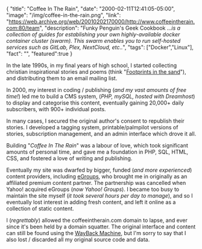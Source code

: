 {
  "title": "Coffee In The Rain",
  "date": "2000-02-11T12:41:05-05:00",
  "image": "/img/coffee-in-the-rain.png",
  "link": "https://web.archive.org/web/20010202170000/http://www.coffeeintherain.com:80/team",
  "description": "Funky Penguin's Geek Cookbook ...<em>is a collection of guides for establishing your own highly-available docker container cluster (swarm). This swarm enables you to run self-hosted services such as GitLab, Plex, NextCloud, etc..</em>",
  "tags": ["Docker","Linux"],
  "fact": "",
  "featured":true
}

In the late 1990s, in my final years of high school, I started collecting christian inspirational stories and poems (think "[Footprints in the sand](https://en.wikipedia.org/wiki/Footprints_%28poem%29)"), and distributing them to an email mailing list.

In 2000, my interest in coding / publishing (_and my vast amounts of free time!_) led me to build a CMS system, (_PHP, mySQL, hosted with Dreamhost_) to display and categorise this content, eventually gaining 20,000+ daily subscribers, with 900+ individual posts.

In many cases, I secured the original author's consent to republish their stories. I developed a tagging system, printable/palmpilot versions of stories, subscription management, and an admin interface which drove it all.

Building "_Coffee In The Rain_" was a labour of love, which took significant amounts of personal time, and gave me a foundation in PHP, SQL, HTML, CSS, and fostered a love of writing and publishing.

Eventually my site was dwarfed by bigger, funded (_and more experienced_) content providers, including  [eGroups](https://en.wikipedia.org/wiki/EGroups), who brought me in originally as an affiliated premium content partner. The partnership was cancelled when Yahoo! acquired eGroups (_now Yahoo! Groups_). I became too busy to maintain the site myself (_it took several hours per day to manage_), and so I eventually lost interest in adding fresh content, and left it online as a collection of static content.

I (_regrettably_) allowed the coffeeintherain.com domain to lapse, and ever since it's been held by a domain squatter. The original interface and content can still be found using the [WayBack Machine](https://web.archive.org/web/20010202170000/http://www.coffeeintherain.com:80/team), but I'm sorry to say that I also lost / discarded all my original source code and data.

